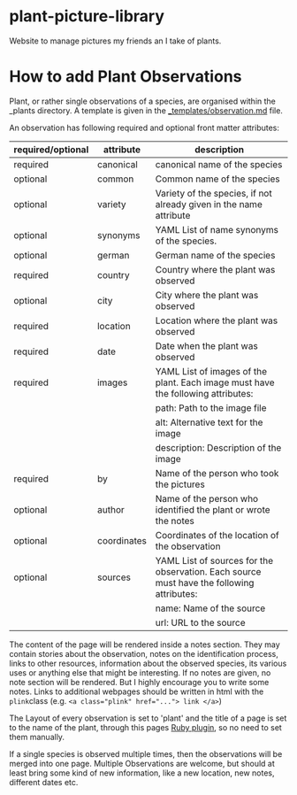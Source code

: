 # plant-picture-library
Website to manage pictures my friends an I take of plants.

# How to add Plant Observations
Plant, or rather single observations of a species, are organised within the _plants directory. A template is given in the [_templates/observation.md](_templates/observation.md) file.

An observation has following required and optional front matter attributes:

| required/optional | attribute | description                                                                                               |
|----------|-------------|------------------------------------------------------------------------------------------------------------------|
| required | canonical        | canonical name of the species                                                                                   |
| optional | common      | Common name of the species                                                                                       |
| optional | variety     | Variety of the species, if not already given in the name attribute                                               |
| optional | synonyms    | YAML List of name synonyms of the species.                                                                       |
| optional | german      | German name of the species                                                                                       |
| required | country     | Country where the plant was observed                                                                             |
| optional | city        | City where the plant was observed                                                                                |
| required | location    | Location where the plant was observed                                                                            |
| required | date        | Date when the plant was observed                                                                                 |
| required | images      | YAML List of images of the plant. Each image must have the following attributes:                                 |
|          |             | path: Path to the image file                                                                                     |
|          |             | alt: Alternative text for the image                                                                              |
|          |             | description: Description of the image                                                                            |
| required | by          | Name of the person who took the pictures                                                                         |
| optional | author      | Name of the person who identified the plant or wrote the notes                                                   |
| optional | coordinates | Coordinates of the location of the observation                                                                   |
| optional | sources     | YAML List of sources for the observation. Each source must have the following attributes:                        |
|          |             | name: Name of the source                                                                                         |
|          |             | url: URL to the source                                                                                           |

The content of the page will be rendered inside a notes section. They may contain stories about the observation, notes on the identification process, links to other resources, information about the observed species, its various uses or anything else that might be interesting. If no notes are given, no note section will be rendered. But I highly encourage you to write some notes. Links to additional webpages should be written in html with the ```plink```class (e.g. ```<a class="plink" href="..."> link </a>```)

The Layout of every observation is set to 'plant' and the title of a page is set to the name of the plant, through this pages [Ruby plugin](_plugins/plant_library.rb), so no need to set them manually.

If a single species is observed multiple times, then the observations will be merged into one page. Multiple Observations are welcome, but should at least bring some kind of new information, like a new location, new notes, different dates etc.
